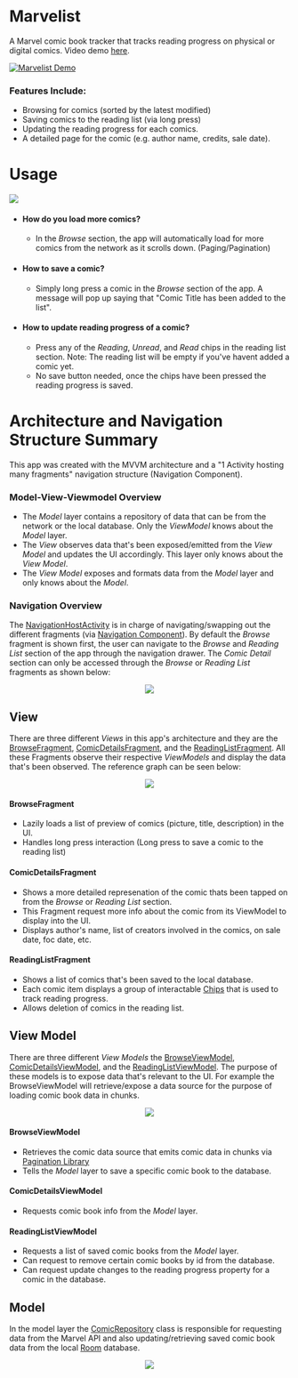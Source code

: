 # Marvelist
A  Marvel comic book tracker that tracks reading progress on physical or digital comics. Video demo [here](https://youtu.be/69d_HMlNnNU).


[![Marvelist Demo](https://j.gifs.com/P799Gn.gif)](https://youtu.be/69d_HMlNnNU)

### Features Include:
- Browsing for comics (sorted by the latest modified)
- Saving comics to the reading list (via long press)
- Updating the reading progress for each comics.
- A detailed page for the comic (e.g. author name, credits, sale date).

# Usage
![](https://i.imgur.com/ABJoIno.jpg?1)

- #### How do  you load more comics?
  - In the _Browse_ section, the app will automatically load for more comics from the network as it scrolls down. (Paging/Pagination)

- #### How to save a comic?
  - Simply long press a comic in the _Browse_ section of the app.
    A message will pop up saying that "Comic Title has been added to the list".

- #### How to update reading progress of a comic?
  - Press any of the _Reading_, _Unread_, and _Read_ chips in the reading list section. Note:  The reading list will be empty if you've     havent added a comic yet.
  - No save button needed, once the chips have been pressed the reading progress is saved.
  
# Architecture and Navigation Structure Summary
  This app was created with the MVVM architecture and a "1 Activity hosting many fragments" navigation structure (Navigation Component).
### Model-View-Viewmodel Overview
  - The _Model_ layer contains a repository of data that can be from the network or the local database. Only the _ViewModel_ knows about the _Model_ layer.
  - The _View_ observes data that's been exposed/emitted from the _View Model_ and updates the UI accordingly. This layer only knows about the _View Model_.
  - The _View Model_ exposes and formats data from the _Model_ layer and only knows about the _Model_.
  
### Navigation Overview
The [NavigationHostActivity](https://github.com/arsonistAnt/Marvelist/blob/master/app/src/main/java/com/example/marvelist/ui/base/NavigationHostActivity.kt) is in charge of navigating/swapping out the different fragments (via [Navigation Component](https://developer.android.com/guide/navigation/navigation-getting-started)). By default the _Browse_ fragment is shown first, the user can navigate to the _Browse_ and _Reading List_ section of the app through the navigation drawer. The _Comic Detail_ section can only be accessed through the _Browse_ or _Reading List_ fragments as shown below:

[Navigation Graph Image]: <> (Display image of the navigation graph.)
<p align="center">
  <img src="https://i.imgur.com/2NwMtUH.png" />
</p>

## View
There are three different _Views_ in this app's architecture and they are the [BrowseFragment](https://github.com/arsonistAnt/Marvelist/blob/master/app/src/main/java/com/example/marvelist/ui/comicbrowser/BrowseFragment.kt), [ComicDetailsFragment](https://github.com/arsonistAnt/Marvelist/blob/master/app/src/main/java/com/example/marvelist/ui/comicdetails/ComicDetailsFragment.kt), and the [ReadingListFragment](https://github.com/arsonistAnt/Marvelist/blob/master/app/src/main/java/com/example/marvelist/ui/readinglist/ReadingListFragment.kt). All these Fragments observe their respective _ViewModels_ and display the data that's been observed. The reference graph can be seen below:

[View Graph Image]: <> (Display image of the View's graph and relationship to its ViewModels.)
<p align="center">
  <img src="https://i.imgur.com/PLqzRXU.png" />
</p>

    
#### BrowseFragment
- Lazily loads a list of preview of comics (picture, title, description) in the UI.
- Handles long press interaction (Long press to save a comic to the reading list)

#### ComicDetailsFragment
- Shows a more detailed represenation of the comic thats been tapped on from the _Browse_ or _Reading List_ section.
- This Fragment request more info about the comic from its ViewModel to display into the UI.
- Displays author's name, list of creators involved in the comics, on sale date, foc date, etc.

#### ReadingListFragment
- Shows a list of comics that's been saved to the local database.
- Each comic item displays a group of interactable [Chips](https://material.io/components/chips/) that is used to track reading progress.
- Allows deletion of comics in the reading list.

## View Model
There are three different _View Models_ the [BrowseViewModel](https://github.com/arsonistAnt/Marvelist/blob/master/app/src/main/java/com/example/marvelist/ui/viewmodel/BrowseViewModel.kt), [ComicDetailsViewModel](https://github.com/arsonistAnt/Marvelist/blob/master/app/src/main/java/com/example/marvelist/ui/viewmodel/ComicDetailsViewModel.kt), and the [ReadingListViewModel](https://github.com/arsonistAnt/Marvelist/blob/master/app/src/main/java/com/example/marvelist/ui/viewmodel/ReadingListViewModel.kt). The purpose of these models is to expose data that's relevant to the UI. For example the BrowseViewModel will retrieve/expose a data source for the purpose of loading comic book data in chunks.

[View Model Graph Image]: <> (Display image of the ViewModels graph)
<p align="center">
  <img src="https://i.imgur.com/zdbzdxa.png" />
</p>

#### BrowseViewModel
- Retrieves the comic data source that emits comic data in chunks via [Pagination Library](https://developer.android.com/topic/libraries/architecture/paging)
- Tells the _Model_ layer to save a specific comic book to the database.

#### ComicDetailsViewModel
- Requests comic book info from the _Model_ layer.

#### ReadingListViewModel
- Requests a list of saved comic books from the _Model_ layer.
- Can request to remove certain comic books by id from the database.
- Can request update changes to the reading progress property for a comic in the database.

## Model
In the model layer the [ComicRepository](https://github.com/arsonistAnt/Marvelist/blob/master/app/src/main/java/com/example/marvelist/data/repository/ComicRepository.kt) class is responsible for requesting data from the Marvel API and also updating/retrieving saved comic book data from the local [Room](https://developer.android.com/topic/libraries/architecture/room) database.

[View Model Graph Image]: <> (Display image of the ViewModels graph)
<p align="center">
  <img src="https://i.imgur.com/wZwKBSR.png" />
</p>



